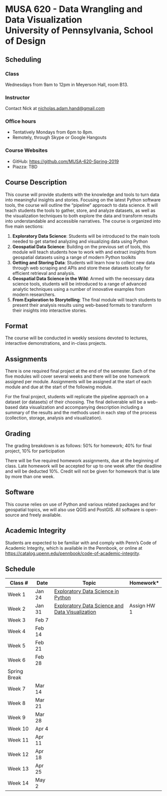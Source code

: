 # MUSA 620 - Data Wrangling and Data Visualization<br>University of Pennsylvania, School of Design

## Scheduling

### Class

Wednesdays from 9am to 12pm in Meyerson Hall, room B13.

### Instructor

Contact Nick at nicholas.adam.hand@gmail.com

### Office hours

- Tentatively Mondays from 6pm to 8pm.
- Remotely, through Skype or Google Hangouts

### Course Websites

- GitHub: https://github.com/MUSA-620-Spring-2019
- Piazza: TBD

## Course Description

This course will provide students with the knowledge and tools to turn data into meaningful insights and stories. Focusing on the latest Python software tools, the course will outline the “pipeline” approach to data science. It will teach students the tools to gather, store, and analyze datasets, as well as the visualization techniques to both explore the data and transform results into understandable and accessible narratives. The course is organized into five main sections:

1. **Exploratory Data Science**: Students will be introduced to the main tools needed to get started analyzing and visualizing data using Python
1. **Geospatial Data Science**: Building on the previous set of tools, this module will teach students how to work with and extract insights from geospatial datasets using a range of modern Python toolkits
1. **Getting and Storing Data**: Students will learn how to collect new data through web scraping and APIs and store these datasets locally for efficient retrieval and analysis.
1. **Geospatial Data Science in the Wild**: Armed with the necessary data science tools, students will be introduced to a range of advanced analytic techniques using a number of innovative examples from modern researchers.
1. **From Exploration to Storytelling**: The final module will teach students to present their analysis results using web-based formats to transform their insights into interactive stories.

## Format

The course will be conducted in weekly sessions devoted to lectures, interactive demonstrations, and in-class projects.

## Assignments

There is one required final project at the end of the semester. Each of the five modules will cover several weeks and there will be one homework assigned per module. Assignments will be assigned at the start of each module and due at the start of the following module.

For the final project, students will replicate the pipeline approach on a dataset (or datasets) of their choosing. The final deliverable will be a web-based data visualization and accompanying description including a summary of the results and the methods used in each step of the process (collection, storage, analysis and visualization).

## Grading

The grading breakdown is as follows: 50% for homework; 40% for final project, 10% for participation

There will be five required homework assignments, due at the beginning of class. Late homework will be accepted for up to one week after the deadline and will be deducted 10%. Credit will not be given for homework that is late by more than one week.

## Software

This course relies on use of Python and various related packages and for geospatial topics, we will also use QGIS and PostGIS. All software is open-source and freely available.

## Academic Integrity

Students are expected to be familiar with and comply with Penn’s Code of Academic Integrity, which is available in the Pennbook, or online at https://catalog.upenn.edu/pennbook/code-of-academic-integrity.

## Schedule

| Class #      | Date   | Topic                                                                                             | Homework\*  |
| ------------ | ------ | ------------------------------------------------------------------------------------------------- | ----------- |
| Week 1       | Jan 24 | [Exploratory Data Science in Python](https://github.com/MUSA-620-Spring-2019/week-1)              |             |
| Week 2       | Jan 31 | [Exploratory Data Science and Data Visualization](https://github.com/MUSA-620-Spring-2019/week-2) | Assign HW 1 |
| Week 3       | Feb 7  |                                                                                                   |             |
| Week 4       | Feb 14 |                                                                                                   |             |
| Week 5       | Feb 21 |                                                                                                   |             |
| Week 6       | Feb 28 |                                                                                                   |             |
| Spring Break |
| Week 7       | Mar 14 |                                                                                                   |             |
| Week 8       | Mar 21 |                                                                                                   |             |
| Week 9       | Mar 28 |                                                                                                   |             |
| Week 10      | Apr 4  |                                                                                                   |             |
| Week 11      | Apr 11 |                                                                                                   |             |
| Week 12      | Apr 18 |                                                                                                   |             |
| Week 13      | Apr 25 |                                                                                                   |             |
| Week 14      | May 2  |                                                                                                   |             |
